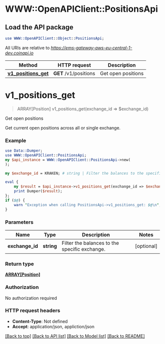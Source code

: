 # WWW::OpenAPIClient::PositionsApi

## Load the API package
```perl
use WWW::OpenAPIClient::Object::PositionsApi;
```

All URIs are relative to *https://ems-gateway-aws-eu-central-1-dev.coinapi.io*

Method | HTTP request | Description
------------- | ------------- | -------------
[**v1_positions_get**](PositionsApi.md#v1_positions_get) | **GET** /v1/positions | Get open positions


# **v1_positions_get**
> ARRAY[Position] v1_positions_get(exchange_id => $exchange_id)

Get open positions

Get current open positions across all or single exchange.

### Example
```perl
use Data::Dumper;
use WWW::OpenAPIClient::PositionsApi;
my $api_instance = WWW::OpenAPIClient::PositionsApi->new(
);

my $exchange_id = KRAKEN; # string | Filter the balances to the specific exchange.

eval {
    my $result = $api_instance->v1_positions_get(exchange_id => $exchange_id);
    print Dumper($result);
};
if ($@) {
    warn "Exception when calling PositionsApi->v1_positions_get: $@\n";
}
```

### Parameters

Name | Type | Description  | Notes
------------- | ------------- | ------------- | -------------
 **exchange_id** | **string**| Filter the balances to the specific exchange. | [optional] 

### Return type

[**ARRAY[Position]**](Position.md)

### Authorization

No authorization required

### HTTP request headers

 - **Content-Type**: Not defined
 - **Accept**: application/json, appliction/json

[[Back to top]](#) [[Back to API list]](../README.md#documentation-for-api-endpoints) [[Back to Model list]](../README.md#documentation-for-models) [[Back to README]](../README.md)

